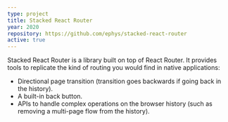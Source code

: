 ```yaml
---
type: project
title: Stacked React Router
year: 2020
repository: https://github.com/ephys/stacked-react-router
active: true
---
```


Stacked React Router is a library built on top of React Router. 
It provides tools to replicate the kind of routing you would find in native applications:

- Directional page transition (transition goes backwards if going back in the history).
- A built-in back button.
- APIs to handle complex operations on the browser history (such as removing a multi-page flow from the history).
